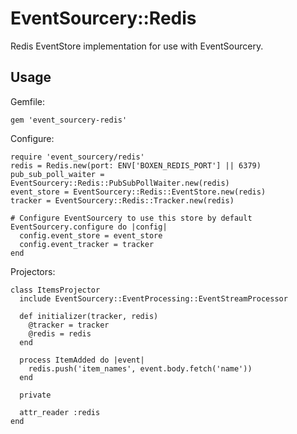 # EventSourcery::Redis

Redis EventStore implementation for use with EventSourcery.

## Usage

Gemfile:

```
gem 'event_sourcery-redis'
```

Configure:

```
require 'event_sourcery/redis'
redis = Redis.new(port: ENV['BOXEN_REDIS_PORT'] || 6379)
pub_sub_poll_waiter = EventSourcery::Redis::PubSubPollWaiter.new(redis)
event_store = EventSourcery::Redis::EventStore.new(redis)
tracker = EventSourcery::Redis::Tracker.new(redis)

# Configure EventSourcery to use this store by default
EventSourcery.configure do |config|
  config.event_store = event_store
  config.event_tracker = tracker
end
```

Projectors:

```
class ItemsProjector
  include EventSourcery::EventProcessing::EventStreamProcessor

  def initializer(tracker, redis)
    @tracker = tracker
    @redis = redis
  end

  process ItemAdded do |event|
    redis.push('item_names', event.body.fetch('name'))
  end

  private

  attr_reader :redis
end
```
